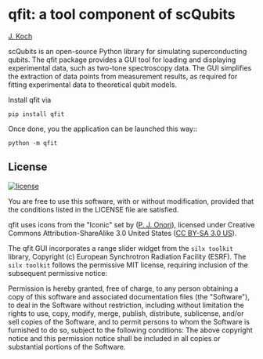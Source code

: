 qfit: a tool component of scQubits
========================================

[J. Koch](https://github.com/jkochNU)

scQubits is an open-source Python library for simulating superconducting qubits. The qfit package provides a GUI tool
for loading and displaying experimental data, such as two-tone spectroscopy data. The GUI simplifies the extraction of 
data points from measurement results, as required for fitting experimental data to theoretical qubit models.

Install qfit via

    pip install qfit

Once done, you the application can be launched this way::

    python -m qfit


License
-------
[![license](https://img.shields.io/badge/license-New%20BSD-blue.svg)](http://en.wikipedia.org/wiki/BSD_licenses#3-clause_license_.28.22Revised_BSD_License.22.2C_.22New_BSD_License.22.2C_or_.22Modified_BSD_License.22.29)

You are free to use this software, with or without modification, provided that the conditions listed in the LICENSE file
 are satisfied.
 
qfit uses icons from the "Iconic" set by ([P. J. Onori](https://pjonori.com/)), licensed under 
Creative Commons Attribution-ShareAlike 3.0 United States ([CC BY-SA 3.0 US](https://creativecommons.org/licenses/by-sa/3.0/us/)).

The qfit GUI incorporates a range slider widget from the `silx toolkit` library, Copyright (c) European Synchrotron 
Radiation Facility (ESRF). The `silx toolkit` follows the permissive MIT license, requiring inclusion of the subsequent
permissive notice:

Permission is hereby granted, free of charge, to any person obtaining a copy of
this software and associated documentation files (the "Software"), to deal in
the Software without restriction, including without limitation the rights to
use, copy, modify, merge, publish, distribute, sublicense, and/or sell copies of
the Software, and to permit persons to whom the Software is furnished to do so,
subject to the following conditions: The above copyright notice and this permission notice shall be included in all
copies or substantial portions of the Software. 
